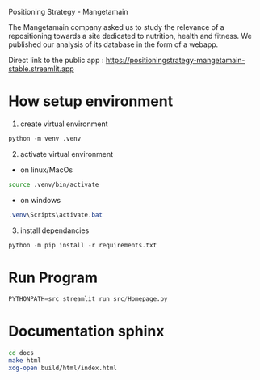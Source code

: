 Positioning Strategy - Mangetamain

The Mangetamain company asked us to study the relevance of a repositioning towards a site dedicated to nutrition, health and fitness.
We published our analysis of its database in the form of a webapp. 

Direct link to the public app : https://positioningstrategy-mangetamain-stable.streamlit.app 

# How setup environment
1. create virtual environment
```python
python -m venv .venv
```

2. activate virtual environment
- on linux/MacOs
```bash
source .venv/bin/activate
```

-   on windows
``` powershell
.venv\Scripts\activate.bat
```

3. install dependancies
```python
python -m pip install -r requirements.txt
```

# Run Program
```python
PYTHONPATH=src streamlit run src/Homepage.py
```

# Documentation sphinx
```bash
cd docs
make html
xdg-open build/html/index.html
```


